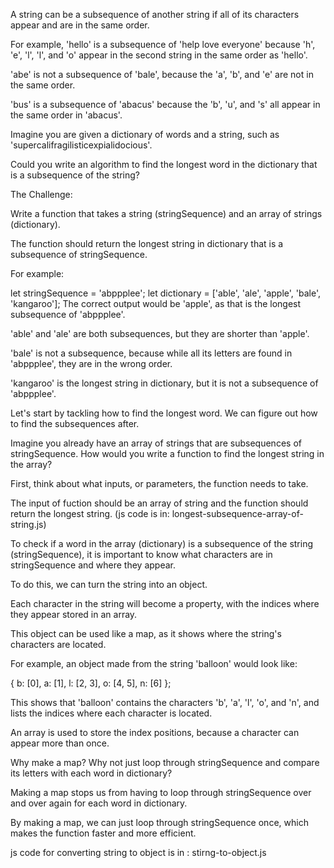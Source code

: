 A string can be a subsequence of another string if all of its characters appear and are in the same order.

For example, 'hello' is a subsequence of 'help love everyone' because 'h', 'e', 'l', 'l', and 'o' appear in the second string in the same order as 'hello'.

'abe' is not a subsequence of 'bale', because the 'a', 'b', and 'e' are not in the same order.

'bus' is a subsequence of 'abacus' because the 'b', 'u', and 's' all appear in the same order in 'abacus'.

Imagine you are given a dictionary of words and a string, such as 'supercalifragilisticexpialidocious'.

Could you write an algorithm to find the longest word in the dictionary that is a subsequence of the string?

The Challenge:

Write a function that takes a string (stringSequence) and an array of strings (dictionary).

The function should return the longest string in dictionary that is a subsequence of stringSequence.

For example:

let stringSequence = 'abppplee';
let dictionary = ['able', 'ale', 'apple', 'bale', 'kangaroo'];
The correct output would be 'apple', as that is the longest subsequence of 'abppplee'.

'able' and 'ale' are both subsequences, but they are shorter than 'apple'.

'bale' is not a subsequence, because while all its letters are found in 'abppplee', they are in the wrong order.

'kangaroo' is the longest string in dictionary, but it is not a subsequence of 'abppplee'.

Let's start by tackling how to find the longest word. We can figure out how to find the subsequences after.

Imagine you already have an array of strings that are subsequences of stringSequence. How would you write a function to find the longest string in the array?

First, think about what inputs, or parameters, the function needs to take.

The input of fuction should be an array of string and the function should return the longest string. (js code is in: longest-subsequence-array-of-string.js)

To check if a word in the array (dictionary) is a subsequence of the string (stringSequence), it is important to know what characters are in stringSequence and where they appear.

To do this, we can turn the string into an object.

Each character in the string will become a property, with the indices where they appear stored in an array.

This object can be used like a map, as it shows where the string's characters are located.

For example, an object made from the string 'balloon' would look like:

{ b: [0], a: [1], l: [2, 3], o: [4, 5], n: [6] };

This shows that 'balloon' contains the characters 'b', 'a', 'l', 'o', and 'n', and lists the indices where each character is located.

An array is used to store the index positions, because a character can appear more than once.

Why make a map? Why not just loop through stringSequence and compare its letters with each word in dictionary?

Making a map stops us from having to loop through stringSequence over and over again for each word in dictionary.

By making a map, we can just loop through stringSequence once, which makes the function faster and more efficient.

js code for converting string to object is in : stirng-to-object.js